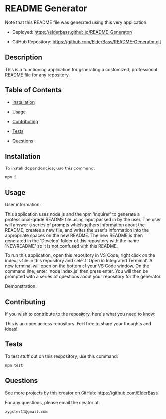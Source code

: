 # README Generator 

Note that this README file was generated using this very application.


   * Deployed: https://elderbass.github.io/README-Generator/

   * GitHub Repository: https://github.com/ElderBass/README-Generator.git


    
## Description

    
This is a functioning application for generating a customized, professional README file for any repository. 

    
## Table of Contents

    
* [Installation](#installation)

    
* [Usage](#usage)

    
* [Contributing](#contributing)

    
* [Tests](#tests)

    
* [Questions](#questions)

     

    
## Installation

    
To install dependencies, use this command:

    
    npm i
    
    
## Usage

    
User information:

    
This application uses node.js and the npm 'inquirer' to generate a professional-grade README file using input passed in by the user. The user will answer a series of prompts which gathers information about the README, creates a new file, and writes the user's information into the appropriate spaces on the new README. The new README is then generated in the 'Develop' folder of this repository with the name 'NEWREADME' so it is not confused with this README.

To run this application, open this repository in VS Code, right click on the index.js file in this repository and select 'Open in Integrated Terminal'. A new terminal will open on the bottom of your VS Code window. On the command line, enter 'node index.js' then press enter. You will then be prompted with a series of questions about your repository for the generator.

Demonstration:



    
## Contributing

    
If you wish to contribute to the repository, here's what you need to know:

    
This is an open access repository. Feel free to share your thoughts and ideas!

    
## Tests 

    
To test stuff out on this respository, use this command:

    npm test

    
## Questions

    
See more projects by this creator on GitHub:  https://github.com/ElderBass

   
For any questions, please email the creator at:

    zygster11@gmail.com


    

    
